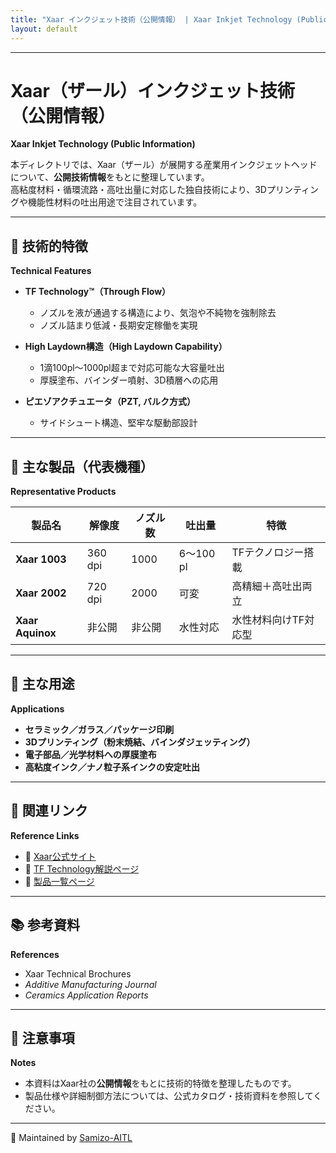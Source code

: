 ```yaml
---
title: "Xaar インクジェット技術（公開情報） | Xaar Inkjet Technology (Public Information)"
layout: default
---
```


---

# Xaar（ザール）インクジェット技術（公開情報）  
**Xaar Inkjet Technology (Public Information)**

本ディレクトリでは、Xaar（ザール）が展開する産業用インクジェットヘッドについて、**公開技術情報**をもとに整理しています。  
高粘度材料・循環流路・高吐出量に対応した独自技術により、3Dプリンティングや機能性材料の吐出用途で注目されています。

---

## 🔧 技術的特徴  
**Technical Features**

- **TF Technology™（Through Flow）**  
  - ノズルを液が通過する構造により、気泡や不純物を強制除去  
  - ノズル詰まり低減・長期安定稼働を実現  

- **High Laydown構造（High Laydown Capability）**  
  - 1滴100pl〜1000pl超まで対応可能な大容量吐出  
  - 厚膜塗布、バインダー噴射、3D積層への応用  

- **ピエゾアクチュエータ（PZT, バルク方式）**  
  - サイドシュート構造、堅牢な駆動部設計  

---

## 🧪 主な製品（代表機種）  
**Representative Products**

| 製品名         | 解像度   | ノズル数 | 吐出量        | 特徴                        |
|----------------|----------|----------|----------------|-----------------------------|
| **Xaar 1003**  | 360 dpi | 1000     | 6〜100 pl      | TFテクノロジー搭載           |
| **Xaar 2002**  | 720 dpi | 2000     | 可変           | 高精細＋高吐出両立           |
| **Xaar Aquinox** | 非公開   | 非公開   | 水性対応       | 水性材料向けTF対応型         |

---

## 🎯 主な用途  
**Applications**

- **セラミック／ガラス／パッケージ印刷**  
- **3Dプリンティング（粉末焼結、バインダジェッティング）**  
- **電子部品／光学材料への厚膜塗布**  
- **高粘度インク／ナノ粒子系インクの安定吐出**  

---

## 📎 関連リンク  
**Reference Links**

- 🔗 [Xaar公式サイト](https://www.xaar.com/)  
- 🔗 [TF Technology解説ページ](https://www.xaar.com/en/technology/tf-technology/)  
- 🔗 [製品一覧ページ](https://www.xaar.com/en/products/printheads/)  

---

## 📚 参考資料  
**References**

- Xaar Technical Brochures  
- *Additive Manufacturing Journal*  
- *Ceramics Application Reports*  

---

## 🚫 注意事項  
**Notes**

- 本資料はXaar社の**公開情報**をもとに技術的特徴を整理したものです。  
- 製品仕様や詳細制御方法については、公式カタログ・技術資料を参照してください。  

---

📁 Maintained by [Samizo-AITL](https://samizo-aitl.github.io)
